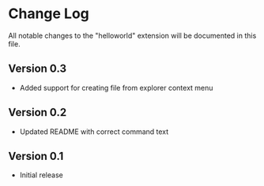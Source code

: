 # Change Log

All notable changes to the "helloworld" extension will be documented in this file.

## Version 0.3
- Added support for creating file from explorer context menu

## Version 0.2
- Updated README with correct command text

## Version 0.1

- Initial release
